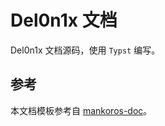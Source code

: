 # Del0n1x 文档

Del0n1x 文档源码，使用 `Typst` 编写。

## 参考

本文档模板参考自 [mankoros-doc](https://github.com/mankoros/mankoros-doc)。
